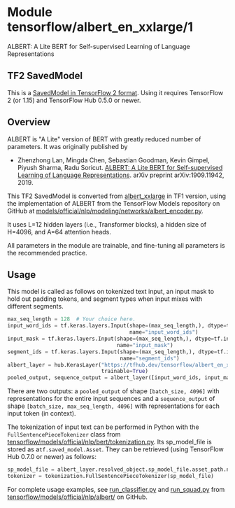# Module tensorflow/albert_en_xxlarge/1

ALBERT: A Lite BERT for Self-supervised Learning of Language Representations

<!-- dataset: wikipedia-and-bookscorpus -->
<!-- asset-path: legacy -->
<!-- fine-tunable: true -->
<!-- format: saved_model_2 -->
<!-- language: en -->
<!-- task: text-embedding -->
<!-- network-architecture: transformer -->


## TF2 SavedModel

This is a [SavedModel in TensorFlow 2
format](https://www.tensorflow.org/hub/tf2_saved_model).
Using it requires TensorFlow 2 (or 1.15) and TensorFlow Hub 0.5.0 or newer.

## Overview

ALBERT is "A Lite" version of BERT with greatly reduced number of parameters. It
was originally published by

*   Zhenzhong Lan, Mingda Chen, Sebastian Goodman, Kevin Gimpel, Piyush Sharma,
    Radu Soricut. [ALBERT: A Lite BERT for Self-supervised Learning of Language
    Representations](https://arxiv.org/abs/1909.11942). arXiv preprint
    arXiv:1909.11942, 2019.

This TF2 SavedModel is converted from
[albert_xxlarge](https://tfhub.dev/google/albert_xxlarge/3) in TF1 version,
using the implementation of ALBERT from the TensorFlow Models repository on
GitHub at
[models/official/nlp/modeling/networks/albert_encoder.py](https://github.com/tensorflow/models/blob/master/official/nlp/modeling/networks/albert_encoder.py).

It uses L=12 hidden layers (i.e., Transformer blocks), a hidden size of H=4096,
and A=64 attention heads.

All parameters in the module are trainable, and fine-tuning all parameters is
the recommended practice.


## Usage

This model is called as follows on tokenized text input,
an input mask to hold out padding tokens,
and segment types when input mixes with different segments.

```python
max_seq_length = 128  # Your choice here.
input_word_ids = tf.keras.layers.Input(shape=(max_seq_length,), dtype=tf.int32,
                                       name="input_word_ids")
input_mask = tf.keras.layers.Input(shape=(max_seq_length,), dtype=tf.int32,
                                   name="input_mask")
segment_ids = tf.keras.layers.Input(shape=(max_seq_length,), dtype=tf.int32,
                                    name="segment_ids")
albert_layer = hub.KerasLayer("https://tfhub.dev/tensorflow/albert_en_xxlarge/1",
                              trainable=True)
pooled_output, sequence_output = albert_layer([input_word_ids, input_mask, segment_ids])
```

There are two outputs: a `pooled_output` of shape `[batch_size, 4096]` with
representations for the entire input sequences and a `sequence_output` of shape
`[batch_size, max_seq_length, 4096]` with representations for each input token
(in context).

The tokenization of input text can be performed in Python with the
`FullSentencePieceTokenizer` class from
[tensorflow/models/official/nlp/bert/tokenization.py](https://github.com/tensorflow/models/blob/master/official/nlp/bert/tokenization.py).
Its sp_model_file is stored as a`tf.saved_model.Asset`. They can be retrieved
(using TensorFlow Hub 0.7.0 or newer) as follows:

```python
sp_model_file = albert_layer.resolved_object.sp_model_file.asset_path.numpy()
tokenizer = tokenization.FullSentencePieceTokenizer(sp_model_file)
```

For complete usage examples, see
[run_classifier.py](https://github.com/tensorflow/models/blob/master/official/nlp/albert/run_classifier.py)
and
[run_squad.py](https://github.com/tensorflow/models/blob/master/official/nlp/albert/run_squad.py)
from
[tensorflow/models/official/nlp/albert/](https://github.com/tensorflow/models/tree/master/official/nlp/albert)
on GitHub.
